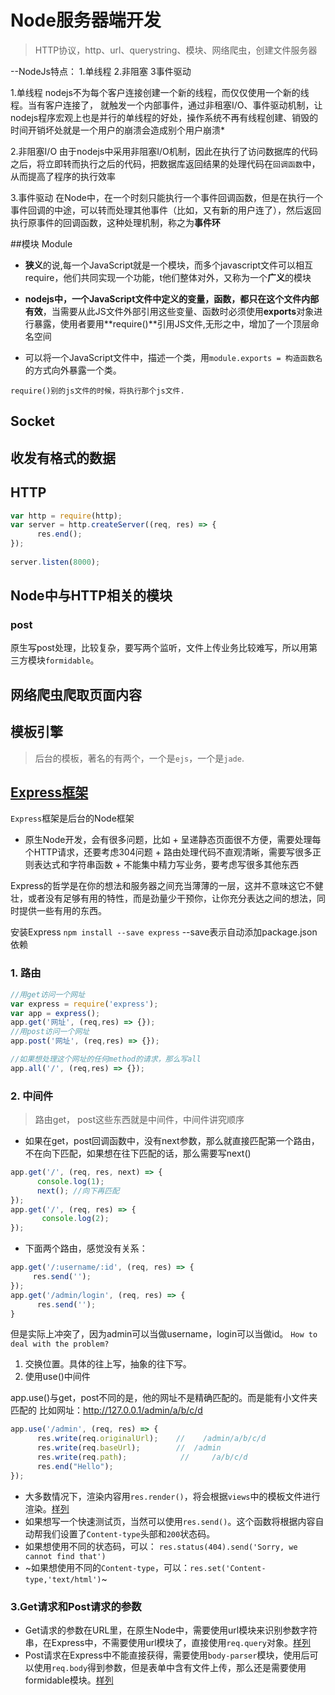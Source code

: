 # Node服务器端开发

> HTTP协议，http、url、querystring、模块、网络爬虫，创建文件服务器

--NodeJs特点：
     1.单线程          2.非阻塞             3事件驱动

1.单线程
nodejs不为每个客户连接创建一个新的线程，而仅仅使用一个新的线程。当有客户连接了，  就触发一个内部事件，通过非租塞I/O、事件驱动机制，让nodejs程序宏观上也是并行的单线程的好处，操作系统不再有线程创建、销毁的时间开销坏处就是一个用户的崩溃会造成别个用户崩溃*

2.非阻塞I/O
由于nodejs中采用非阻塞I/O机制，因此在执行了访问数据库的代码之后，将立即转而执行之后的代码，把数据库返回结果的处理代码在`回调函数`中，从而提高了程序的执行效率  

3.事件驱动
在Node中，在一个时刻只能执行一个事件回调函数，但是在执行一个事件回调的中途，可以转而处理其他事件（比如，又有新的用户连了），然后返回执行原事件的回调函数，这种处理机制，称之为**事件环**

##模块 Module

* **狭义**的说,每一个JavaScript就是一个模块，而多个javascript文件可以相互require，他们共同实现一个功能，t他们整体对外，又称为一个**广义**的模块

* **nodejs中，一个JavaScript文件中定义的变量，函数，都只在这个文件内部有效**，当需要从此JS文件外部引用这些变量、函数时必须使用**exports**对象进行暴露，使用者要用**require()**引用JS文件,无形之中，增加了一个顶层命名空间

* 可以将一个JavaScript文件中，描述一个类，用`module.exports = 构造函数名`的方式向外暴露一个类。

`require()别的js文件的时候，将执行那个js文件.`

## Socket

## 收发有格式的数据

## HTTP

```javascript
var http = require(http);
var server = http.createServer((req, res) => {
      res.end();
});
    
server.listen(8000);
```

## Node中与HTTP相关的模块

### post
原生写post处理，比较复杂，要写两个监听，文件上传业务比较难写，所以用第三方模块`formidable`。


## 网络爬虫爬取页面内容

## 模板引擎
>后台的模板，著名的有两个，一个是`ejs`，一个是`jade`.

## [Express框架](http://expressjs.com/)
`Express`框架是后台的Node框架
+ 原生Node开发，会有很多问题，比如
      + 呈递静态页面很不方便，需要处理每个HTTP请求，还要考虑304问题
      + 路由处理代码不直观清晰，需要写很多正则表达式和字符串函数
      + 不能集中精力写业务，要考虑写很多其他东西

Express的哲学是在你的想法和服务器之间充当薄薄的一层，这并不意味这它不健壮，或者没有足够有用的特性，而是劲量少干预你，让你充分表达之间的想法，同时提供一些有用的东西。

安装Express `npm install --save express`
--save表示自动添加package.json依赖

### 1. 路由
```javascript
//用get访问一个网址
var express = require('express');
var app = express();
app.get('网址', (req,res) => {});
//用post访问一个网址
app.post('网址', (req,res) => {});

//如果想处理这个网址的任何method的请求，那么写all
app.all('/', (req,res) => {});
```
### 2. 中间件
>路由get， post这些东西就是中间件，中间件讲究顺序
+ 如果在get，post回调函数中，没有next参数，那么就直接匹配第一个路由，不在向下匹配，如果想在往下匹配的话，那么需要写next()
```javascript
app.get('/', (req, res, next) => {
      console.log(1);
      next(); //向下再匹配
});
app.get('/', (req, res) => {
       console.log(2);
});
```
+ 下面两个路由，感觉没有关系：
```javascript
app.get('/:username/:id', (req, res) => {
     res.send('');
});
app.get('/admin/login', (req, res) => {
      res.send('');
}
```
但是实际上冲突了，因为admin可以当做username，login可以当做id。
`How to deal with the problem?`
1. 交换位置。具体的往上写，抽象的往下写。
2. 使用use()中间件

app.use()与get，post不同的是，他的网址不是精确匹配的。而是能有小文件夹匹配的
比如网址：http://127.0.0.1/admin/a/b/c/d
```javascript
app.use('/admin', (req, res) => {
      res.write(req.originalUrl);    //    /admin/a/b/c/d
      res.write(req.baseUrl);        //  /admin
      res.write(req.path);            //     /a/b/c/d
      res.end("Hello");
});
```
+ 大多数情况下，渲染内容用`res.render()`，将会根据`views`中的模板文件进行渲染。[样列](./$Express/02.js)
+ 如果想写一个快速测试页，当然可以使用`res.send()`。这个函数将根据内容自动帮我们设置了`Content-type`头部和`200`状态码。
+ 如果想使用不同的状态码，可以： 
      `res.status(404).send('Sorry, we cannot find that')`
+ ~如果想使用不同的`Content-type`，可以：`res.set('Content-type,'text/html')`~

### 3.Get请求和Post请求的参数
+ Get请求的参数在URL里，在原生Node中，需要使用url模块来识别参数字符串，在Express中，不需要使用url模块了，直接使用`req.query`对象。[样列](./$Express/03.js)
+ Post请求在Express中不能直接获得，需要使用`body-parser`模块，使用后可以使用`req.body`得到参数，但是表单中含有文件上传，那么还是需要使用formidable模块。[样列](./$Express/04.js)